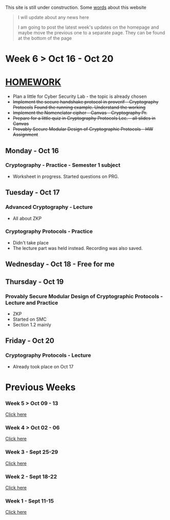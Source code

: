 This site is still under construction. Some <ins>[words](./about.html)</ins> about this website

> I will update about any news here
>
> I am going to post the latest week's updates on the homepage and maybe move the previous one to a separate page. They can be found at the bottom of the page

# Week 6 > Oct 16 - Oct 20

# <ins>HOMEWORK</ins>

*  Plan a little for Cyber Security Lab - the topic is already chosen
*  ~~Implement the secure handshake protocol in proverif - Cryptography Protocols~~ ~~Found the running example. Understand the working~~
*  ~~Implement the Nomenclator cipher - Canvas - Cryptography Pr.~~
*  ~~Prepare for a little quiz in Cryptography Protocols Lec. - all slides in Canvas~~
*  ~~Provably Secure Modular Design of Cryptographic Protocols - HW Assignment~~

## Monday - Oct 16

### Cryptography - Practice - Semester 1 subject

*  Worksheet in progress. Started questions on PRG.

## Tuesday - Oct 17

### Advanced Cryptography - Lecture

*   All about ZKP

### Cryptography Protocols - Practice

*   Didn't take place
*   The lecture part was held instead. Recording was also saved.

## Wednesday - Oct 18 - Free for me

## Thursday - Oct 19

### Provably Secure Modular Design of Cryptographic Protocols - Lecture and Practice

*  ZKP
*  Started on SMC
*  Section 1.2 mainly

## Friday - Oct 20

### Cryptography Protocols - Lecture

*  Already took place on Oct 17

# Previous Weeks

### Week 5 > Oct 09 - 13

<ins>[Click here](./week_5.html)</ins>

### Week 4 > Oct 02 - 06

<ins>[Click here](./week_4.html)</ins>

### Week 3 - Sept 25-29

<ins>[Click here](./week_3.html)</ins>

### Week 2 - Sept 18-22

<ins>[Click here](./week_2.html)</ins>

### Week 1 - Sept 11-15

<ins>[Click here](./week_1.html)</ins>

